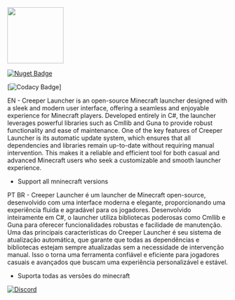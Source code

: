 <img src='https://raw.githubusercontent.com/CmlLib/CmlLib.Core/master/icon.png' width=128>

[![Nuget Badge](https://img.shields.io/nuget/v/CmlLib.Core)](https://www.nuget.org/packages/CmlLib.Core)


[![Codacy Badge](https://app.codacy.com/project/badge/Grade/3f55a130ec3f4bccb55e7def97cfa2ce)]

EN - Creeper Launcher is an open-source Minecraft launcher designed with a sleek and modern user interface, offering a seamless and enjoyable experience for Minecraft players. Developed entirely in C#, the launcher leverages powerful libraries such as Cmllib and Guna to provide robust functionality and ease of maintenance. One of the key features of Creeper Launcher is its automatic update system, which ensures that all dependencies and libraries remain up-to-date without requiring manual intervention. This makes it a reliable and efficient tool for both casual and advanced Minecraft users who seek a customizable and smooth launcher experience.

- Support all mninecraft versions


PT BR - Creeper Launcher é um launcher de Minecraft open-source, desenvolvido com uma interface moderna e elegante, proporcionando uma experiência fluida e agradável para os jogadores. Desenvolvido inteiramente em C#, o launcher utiliza bibliotecas poderosas como Cmllib e Guna para oferecer funcionalidades robustas e facilidade de manutenção. Uma das principais características do Creeper Launcher é seu sistema de atualização automática, que garante que todas as dependências e bibliotecas estejam sempre atualizadas sem a necessidade de intervenção manual. Isso o torna uma ferramenta confiável e eficiente para jogadores casuais e avançados que buscam uma experiência personalizável e estável.

- Suporta todas as versões do minecraft

 [![Discord](https://img.shields.io/discord/795952027443527690?label=discord\&logo=discord\&style=for-the-badge)](https://discord.gg/zSjuGfMsCH)
